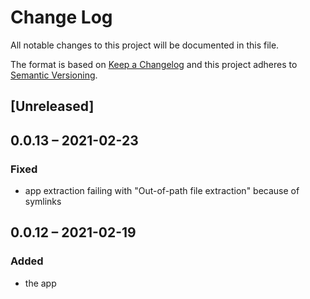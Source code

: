 # Change Log
All notable changes to this project will be documented in this file.

The format is based on [Keep a Changelog](http://keepachangelog.com/)
and this project adheres to [Semantic Versioning](http://semver.org/).

## [Unreleased]

## 0.0.13 – 2021-02-23
### Fixed
- app extraction failing with "Out-of-path file extraction" because of symlinks

## 0.0.12 – 2021-02-19
### Added
* the app

